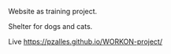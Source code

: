 Website as training project.

Shelter for dogs and cats.

Live https://pzalles.github.io/WORKON-project/
